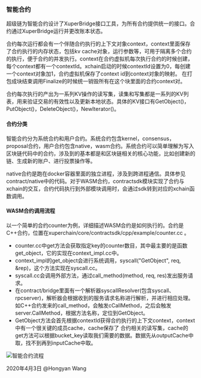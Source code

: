 ### 智能合约

超级链为智能合约设计了XuperBridge接口工具，为所有合约提供统一的接口。合约通过XuperBridge运行并更改账本状态。

合约每次运行都会有一个伴随合约执行的上下文对象context，context里面保存了合约执行的内存状态，包括kv cache对象，运行参数等，可用于隔离多个合约的执行，便于合约的并发执行。context在合约虚拟机每次执行合约的时候创建， 每个context都有一个contextId。xchain启动的时候contextId设置为0，每创建一个context对象加1，合约虚拟机保存了context id到context对象的映射。 在打包成块结束调用Finalize的时候统一销毁所有在这个块里面的合约context对。

合约每次执行的产出为一系列KV操作的读写集，读集和写集都是一系列的KV列表，用来验证交易的有效性以及更新本地状态。具体的KV接口有GetObject()，PutObject()，DeleteObject()，NewIterator()。

#### 合约分类

智能合约分为系统合约和用户合约。系统合约包含kernel，consensus，proposal合约，用户合约包含native，wasm合约。系统合约可以简单理解为写入区块链代码中的合约，涉及到的基本都是和区块链相关的核心功能，比如创建新的链、生成新的账户、进行投票操作等。

native合约是跑在docker容器里面的独立进程，涉及到跨进程通信。具体参见contract/native中的代码。对于WASM合约，contractsdk模块实现了合约与xchain的交互，合约代码执行到外部模块调用时，会通过sdk转到对应的xchain函数调用。

#### WASM合约调用流程

以一个简单的合约counter为例，详细描述WASM合约是如何执行的。合约是C++合约，位置在xuperchain/core/contractsdk/cpp/example/counter.cc 。

- counter.cc中get方法会获取指定key的counter数目，其中最主要的是函数get_object，它的实现在context_impl.cc中。
- context_impl的get_object会进行系统调用，syscall("GetObject", req, &rep)，这个方法实现在syscall.cc。
- syscall.cc会调用外部方法，通过call_method(method, req, res)发出服务请求。
- 在contract/bridge里面有一个解析器syscallResolver(包含syscall、rpcserver)，解析器会根据收到的服务请求名称进行解析，并进行相应处理。如C++合约发来的call_method，会触发cCallMethod，之后会触发server.CallMethod，根据方法名称，定位到GetObject。
- GetObject方法会首先根据contextId获得合约执行的上下文context，context中有一个很关键的成员cache，cache保存了 合约相关的读写集，cache的get方法可以根据bucket_key读取我们需要的数据。数据先从outputCache中取，找不到再到inputCache中取。

![智能合约流程](/Users/wanghongyan01/Desktop/智能合约流程.png)



2020年4月3日 @Hongyan Wang